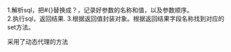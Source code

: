 1.解析sql，把#{}替换成？，记录好参数的名称和值，以及参数顺序。   
2.执行sql，返回结果.
3.根据返回值封装对象。根据返回结果字段名称找到对应的set方法。




采用了动态代理的方法